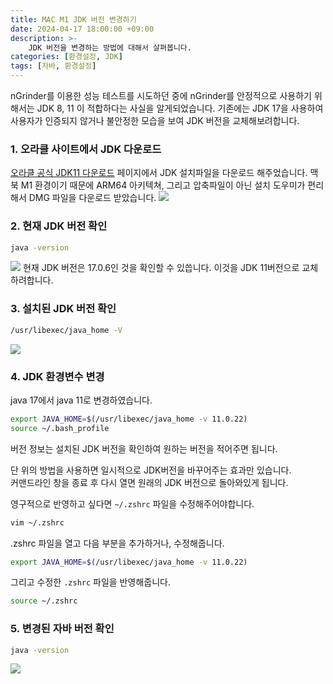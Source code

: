 ```yaml
---
title: MAC M1 JDK 버전 변경하기
date: 2024-04-17 18:00:00 +09:00
description: >-
    JDK 버전을 변경하는 방법에 대해서 살펴봅니다.
categories: [환경설정, JDK]
tags: [자바, 환경설정]
---
```


nGrinder를 이용한 성능 테스트를 시도하던 중에 nGrinder를 안정적으로 사용하기 위해서는 JDK 8, 11 이 적합하다는 사실을 알게되었습니다. 기존에는 JDK 17을 사용하여 사용자가 인증되지 않거나 불안정한 모습을 보여 JDK 버전을 교체해보려합니다.

### 1. 오라클 사이트에서 JDK 다운로드
[오라클 공식 JDK11 다운로드](https://www.oracle.com/kr/java/technologies/javase/jdk11-archive-downloads.html) 페이지에서 JDK 설치파일을 다운로드 해주었습니다. 맥북 M1 환경이기 때문에 ARM64 아키텍쳐, 그리고 압축파일이 아닌 설치 도우미가 편리해서 DMG 파일을 다운로드 받았습니다.
![](https://github.com/mynameisjaehoon/mynameisjaehoon.github.io/assets/76734067/19761cab-a5ad-4818-a18a-e882e6c70364)

### 2. 현재 JDK 버전 확인
```sh
java -version
```
![](https://github.com/mynameisjaehoon/mynameisjaehoon.github.io/assets/76734067/8ea06216-d34a-4eac-b863-7918e6058f5b)
현재 JDK 버전은 17.0.6인 것을 확인할 수 있씁니다. 이것을 JDK 11버전으로 교체하려합니다.

### 3. 설치된 JDK 버전 확인
```sh
/usr/libexec/java_home -V
```
![](https://github.com/mynameisjaehoon/mynameisjaehoon.github.io/assets/76734067/141946c1-df03-45eb-a44d-37220159d2ff)

### 4. JDK 환경변수 변경
java 17에서 java 11로 변경하였습니다.
```sh
export JAVA_HOME=$(/usr/libexec/java_home -v 11.0.22)
source ~/.bash_profile
```
버전 정보는 설치된 JDK 버전을 확인하여 원하는 버전을 적어주면 됩니다.

단 위의 방법을 사용하면 일시적으로 JDK버전을 바꾸어주는 효과만 있습니다.<br>
커맨드라인 창을 종료 후 다시 열면 원래의 JDK 버전으로 돌아와있게 됩니다.<br>

영구적으로 반영하고 싶다면 `~/.zshrc` 파일을 수정해주어야합니다.
```sh
vim ~/.zshrc
```
.zshrc 파일을 열고 다음 부분을 추가하거나, 수정해줍니다.
```sh
export JAVA_HOME=$(/usr/libexec/java_home -v 11.0.22)
```
그리고 수정한 `.zshrc` 파일을 반영해줍니다.
```sh
source ~/.zshrc
```

### 5. 변경된 자바 버전 확인
```sh
java -version
```
![](https://github.com/mynameisjaehoon/mynameisjaehoon.github.io/assets/76734067/100ad50d-1039-4383-9db1-9220fd2a3f8c)